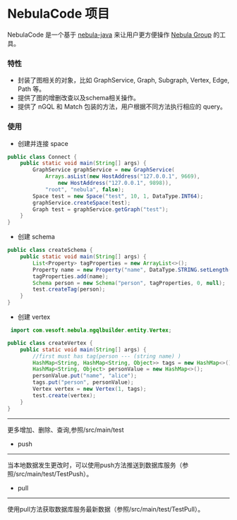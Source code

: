 # NebulaCode 项目

NebulaCode 是一个基于 [nebula-java](https://github.com/vesoft-inc/nebula-java)
来让用户更方便操作 [Nebula Group](https://nebula-graph.com.cn/ ) 的工具。

### 特性

* 封装了图相关的对象，比如 GraphService, Graph, Subgraph, Vertex, Edge, Path 等。
* 提供了图的增删改查以及schema相关操作。
* 提供了 nGQL 和 Match 包装的方法，用户根据不同方法执行相应的 query。

### 使用
* 创建并连接 space

```java
public class Connect {
    public static void main(String[] args) {
        GraphService graphService = new GraphService(
            Arrays.asList(new HostAddress("127.0.0.1", 9669),
                new HostAddress("127.0.0.1", 9898)),
            "root", "nebula", false);
        Space test = new Space("test", 10, 1, DataType.INT64);
        graphService.createSpace(test);
        Graph test = graphService.getGraph("test");
    }
}
```

* 创建 schema

```java
public class createSchema {
    public static void main(String[] args) {
        List<Property> tagProperties = new ArrayList<>();
        Property name = new Property("name", DataType.STRING.setLength(10), true, null);
        tagProperties.add(name);
        Schema person = new Schema("person", tagProperties, 0, null);
        test.createTag(person);
    }
}

```

* 创建 vertex

```java
 import com.vesoft.nebula.ngqlbuilder.entity.Vertex;

public class createVertex {
    public static void main(String[] args) {
        //first must has tag(person --- (string name) )
        HashMap<String, HashMap<String, Object>> tags = new HashMap<>();
        HashMap<String, Object> personValue = new HashMap<>();
        personValue.put("name", "alice");
        tags.put("person", personValue);
        Vertex vertex = new Vertex(1, tags);
        test.create(vertex);
    }
}
```
***
更多增加、删除、查询,参照/src/main/test

* push

****
当本地数据发生更改时，可以使用push方法推送到数据库服务（参照/src/main/test/TestPush）。

* pull

*****
使用pull方法获取数据库服务最新数据（参照/src/main/test/TestPull）。

